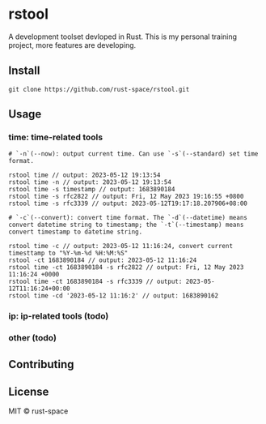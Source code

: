 # rstool

A development toolset devloped in Rust. This is my personal training project, more features are developing.

## Install

```
git clone https://github.com/rust-space/rstool.git
```

## Usage

### time: time-related tools

```
# `-n`(--now): output current time. Can use `-s`(--standard) set time format.

rstool time // output: 2023-05-12 19:13:54
rstool time -n // output: 2023-05-12 19:13:54
rstool time -s timestamp // output: 1683890184
rstool time -s rfc2822 // output: Fri, 12 May 2023 19:16:55 +0800
rstool time -s rfc3339 // output: 2023-05-12T19:17:18.207906+08:00

# `-c`(--convert): convert time format. The `-d`(--datetime) means convert datetime string to timestamp; the `-t`(--timestamp) means convert timestamp to datetime string.

rstool time -c // output: 2023-05-12 11:16:24, convert current timesttamp to "%Y-%m-%d %H:%M:%S"
rstool -ct 1683890184 // output: 2023-05-12 11:16:24
rstool time -ct 1683890184 -s rfc2822 // output: Fri, 12 May 2023 11:16:24 +0000
rstool time -ct 1683890184 -s rfc3339 // output: 2023-05-12T11:16:24+00:00
rstool time -cd '2023-05-12 11:16:2' // output: 1683890162
```
### ip: ip-related tools (todo)
### other (todo)

## Contributing

## License

MIT © rust-space
